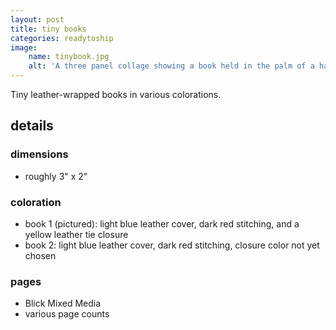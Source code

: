 ```yaml
---
layout: post
title: tiny books
categories: readytoship
image:
    name: tinybook.jpg
    alt: 'A three panel collage showing a book held in the palm of a hand.'
---
```


Tiny leather-wrapped books in various colorations.

## details

### dimensions

- roughly 3" x 2"

### coloration

- book 1 (pictured): light blue leather cover, dark red stitching, and a yellow leather tie closure
- book 2: light blue leather cover, dark red stitching, closure color not yet chosen

### pages

- Blick Mixed Media
- various page counts
